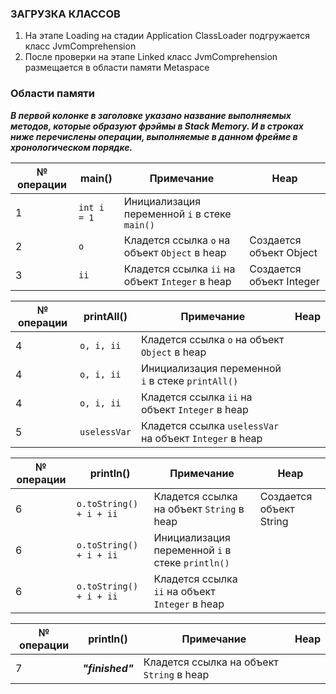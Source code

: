 ### ЗАГРУЗКА КЛАССОВ
1. На этапе Loading на стадии Application ClassLoader подгружается класс JvmComprehension  
2. После проверки на этапе Linked класс JvmComprehension размещается в области памяти Metaspace

### Области памяти
***В первой колонке в заголовке указано название выполняемых методов, 
которые образуют фрэймы в Stack Memory. И в строках ниже перечислены 
операции, выполняемые в данном фрейме в хронологическом порядке.*** 

| № операции | **main()**     | Примечание                                        | Heap                     |
|------------|----------------|---------------------------------------------------|--------------------------|
| 1          | `int i = 1`    | Инициализация переменной `i` в стеке `main()`     |                          |
| 2          | `o`            | Кладется ссылка `o` на объект `Object` в heap     | Создается объект Object  |
| 3          | `ii`           | Кладется ссылка `ii` на объект `Integer` в heap   | Создается объект Integer |


| № операции | **printAll()** | Примечание                                              | Heap                |
|------------|----------------|---------------------------------------------------------|---------------------|
| 4          | `o, i, ii`     | Кладется ссылка `o` на объект `Object` в heap           |                     |
| 4          | `o, i, ii`     | Инициализация переменной `i` в стеке `printAll()`       |                     |
| 4          | `o, i, ii`     | Кладется ссылка `ii` на объект `Integer` в heap         |                     |
| 5          |  `uselessVar`  | Кладется ссылка `uselessVar` на объект `Integer` в heap |                     |

| № операции | **println()**           | Примечание                                       | Heap                    |
|------------|-------------------------|--------------------------------------------------|-------------------------|
| 6          | `o.toString() + i + ii` | Кладется ссылка на объект `String` в heap        | Создается объект String |
| 6          | `o.toString() + i + ii` | Инициализация переменной `i` в стеке `println()` |                         |
| 6          | `o.toString() + i + ii` | Кладется ссылка `ii` на объект `Integer` в heap  |                         |

| № операции | **println()**    | Примечание                                 | Heap |
|------------|------------------|--------------------------------------------|------|
| 7          | ***"finished"*** | Кладется ссылка на объект `String` в heap  |      |

